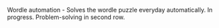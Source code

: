 Wordle automation - Solves the wordle puzzle everyday automatically. 
In progress. Problem-solving in second row.
